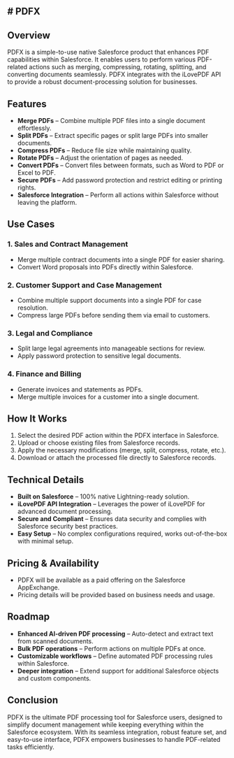 ## # PDFX

## Overview
PDFX is a simple-to-use native Salesforce product that enhances PDF capabilities within Salesforce. It enables users to perform various PDF-related actions such as merging, compressing, rotating, splitting, and converting documents seamlessly. PDFX integrates with the iLovePDF API to provide a robust document-processing solution for businesses.

## Features
- **Merge PDFs** – Combine multiple PDF files into a single document effortlessly.
- **Split PDFs** – Extract specific pages or split large PDFs into smaller documents.
- **Compress PDFs** – Reduce file size while maintaining quality.
- **Rotate PDFs** – Adjust the orientation of pages as needed.
- **Convert PDFs** – Convert files between formats, such as Word to PDF or Excel to PDF.
- **Secure PDFs** – Add password protection and restrict editing or printing rights.
- **Salesforce Integration** – Perform all actions within Salesforce without leaving the platform.

## Use Cases
### 1. **Sales and Contract Management**
   - Merge multiple contract documents into a single PDF for easier sharing.
   - Convert Word proposals into PDFs directly within Salesforce.

### 2. **Customer Support and Case Management**
   - Combine multiple support documents into a single PDF for case resolution.
   - Compress large PDFs before sending them via email to customers.

### 3. **Legal and Compliance**
   - Split large legal agreements into manageable sections for review.
   - Apply password protection to sensitive legal documents.

### 4. **Finance and Billing**
   - Generate invoices and statements as PDFs.
   - Merge multiple invoices for a customer into a single document.

## How It Works
1. Select the desired PDF action within the PDFX interface in Salesforce.
2. Upload or choose existing files from Salesforce records.
3. Apply the necessary modifications (merge, split, compress, rotate, etc.).
4. Download or attach the processed file directly to Salesforce records.

## Technical Details
- **Built on Salesforce** – 100% native Lightning-ready solution.
- **iLovePDF API Integration** – Leverages the power of iLovePDF for advanced document processing.
- **Secure and Compliant** – Ensures data security and complies with Salesforce security best practices.
- **Easy Setup** – No complex configurations required, works out-of-the-box with minimal setup.

## Pricing & Availability
- PDFX will be available as a paid offering on the Salesforce AppExchange.
- Pricing details will be provided based on business needs and usage.

## Roadmap
- **Enhanced AI-driven PDF processing** – Auto-detect and extract text from scanned documents.
- **Bulk PDF operations** – Perform actions on multiple PDFs at once.
- **Customizable workflows** – Define automated PDF processing rules within Salesforce.
- **Deeper integration** – Extend support for additional Salesforce objects and custom components.

## Conclusion
PDFX is the ultimate PDF processing tool for Salesforce users, designed to simplify document management while keeping everything within the Salesforce ecosystem. With its seamless integration, robust feature set, and easy-to-use interface, PDFX empowers businesses to handle PDF-related tasks efficiently.


